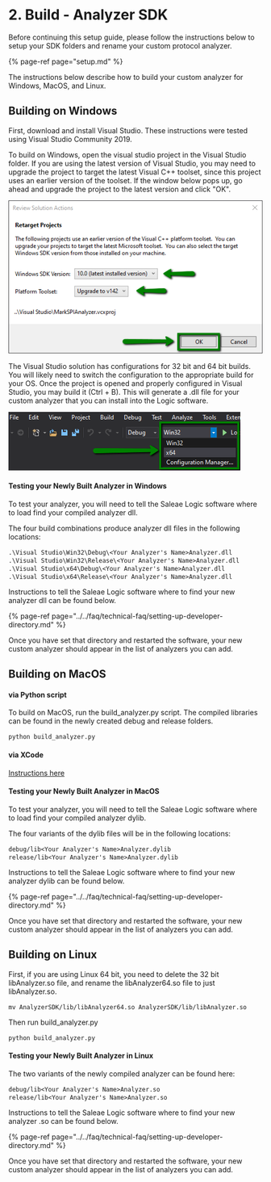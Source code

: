 # 2. Build - Analyzer SDK

Before continuing this setup guide, please follow the instructions below to setup your SDK folders and rename your custom protocol analyzer.

{% page-ref page="setup.md" %}

The instructions below describe how to build your custom analyzer for Windows, MacOS, and Linux.

## Building on Windows

First, download and install Visual Studio. These instructions were tested using Visual Studio Community 2019.

To build on Windows, open the visual studio project in the Visual Studio folder. If you are using the latest version of Visual Studio, you may need to upgrade the project to target the latest Visual C++ toolset, since this project uses an earlier version of the toolset. If the window below pops up, go ahead and upgrade the project to the latest version and click "OK".

![Retarget Project to the Latest Toolset](../../.gitbook/assets/2019-10-22_1904.png)

The Visual Studio solution has configurations for 32 bit and 64 bit builds. You will likely need to switch the configuration to the appropriate build for your OS. Once the project is opened and properly configured in Visual Studio, you may build it \(Ctrl + B\). This will generate a .dll file for your custom analyzer that you can install into the Logic software.

![Configure Build for 32-bit or 64-bit OS](../../.gitbook/assets/2019-10-22_1909.png)

#### Testing your Newly Built Analyzer in Windows

To test your analyzer, you will need to tell the Saleae Logic software where to load find your compiled analyzer dll.

The four build combinations produce analyzer dll files in the following locations:

```text
.\Visual Studio\Win32\Debug\<Your Analyzer's Name>Analyzer.dll
.\Visual Studio\Win32\Release\<Your Analyzer's Name>Analyzer.dll
.\Visual Studio\x64\Debug\<Your Analyzer's Name>Analyzer.dll
.\Visual Studio\x64\Release\<Your Analyzer's Name>Analyzer.dll
```

Instructions to tell the Saleae Logic software where to find your new analyzer dll can be found below.

{% page-ref page="../../faq/technical-faq/setting-up-developer-directory.md" %}

Once you have set that directory and restarted the software, your new custom analyzer should appear in the list of analyzers you can add.

## Building on MacOS

#### via Python script

To build on MacOS, run the build\_analyzer.py script. The compiled libraries can be found in the newly created debug and release folders.

```text
python build_analyzer.py
```

#### via XCode

[Instructions here](https://github.com/saleae/SampleAnalyzer/blob/master/docs/Analyzer%20SDK%20Setup.md#xcode-based-project)

#### Testing your Newly Built Analyzer in MacOS

To test your analyzer, you will need to tell the Saleae Logic software where to load find your compiled analyzer dylib.

The four variants of the dylib files will be in the following locations:

```text
debug/lib<Your Analyzer's Name>Analyzer.dylib
release/lib<Your Analyzer's Name>Analyzer.dylib
```

Instructions to tell the Saleae Logic software where to find your new analyzer dylib can be found below.

{% page-ref page="../../faq/technical-faq/setting-up-developer-directory.md" %}

Once you have set that directory and restarted the software, your new custom analyzer should appear in the list of analyzers you can add.

## Building on Linux

First, if you are using Linux 64 bit, you need to delete the 32 bit libAnalyzer.so file, and rename the libAnalyzer64.so file to just libAnalyzer.so.

```text
mv AnalyzerSDK/lib/libAnalyzer64.so AnalyzerSDK/lib/libAnalyzer.so
```

Then run build\_analyzer.py

```text
python build_analyzer.py
```

#### Testing your Newly Built Analyzer in Linux

The two variants of the newly compiled analyzer can be found here:

```text
debug/lib<Your Analyzer's Name>Analyzer.so
release/lib<Your Analyzer's Name>Analyzer.so
```

Instructions to tell the Saleae Logic software where to find your new analyzer .so can be found below.

{% page-ref page="../../faq/technical-faq/setting-up-developer-directory.md" %}

Once you have set that directory and restarted the software, your new custom analyzer should appear in the list of analyzers you can add.


